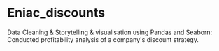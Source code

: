 # Eniac_discounts
Data Cleaning &amp; Storytelling &amp; visualisation using Pandas and Seaborn: Conducted profitability analysis of a company's discount strategy.
